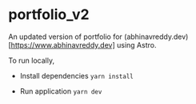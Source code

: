 # portfolio_v2

An updated version of portfolio for (abhinavreddy.dev)[https://www.abhinavreddy.dev] using Astro.

To run locally,

- Install dependencies
  `yarn install`

- Run application
  `yarn dev`
